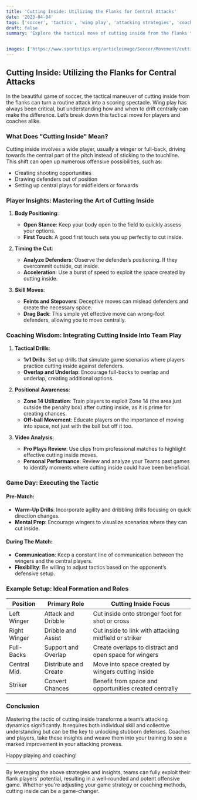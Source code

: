 ```yaml
---
title: 'Cutting Inside: Utilizing the Flanks for Central Attacks'
date: '2023-04-04'
tags: ['soccer', 'tactics', 'wing play', 'attacking strategies', 'coaching tips']
draft: false
summary: 'Explore the tactical move of cutting inside from the flanks to create goal-scoring opportunities in soccer, blending player knowledge and coaching wisdom.'


images: ['https://www.sportstips.org/articleimage/Soccer/Movement/cutting_inside_utilizing_the_flanks_for_central_attacks.webp']
---
```


## Cutting Inside: Utilizing the Flanks for Central Attacks

In the beautiful game of soccer, the tactical maneuver of cutting inside from the flanks can turn a routine attack into a scoring spectacle. Wing play has always been critical, but understanding how and when to drift centrally can make the difference. Let’s break down this tactical move for players and coaches alike.

### What Does "Cutting Inside" Mean?
Cutting inside involves a wide player, usually a winger or full-back, driving towards the central part of the pitch instead of sticking to the touchline. This shift can open up numerous offensive possibilities, such as:

- Creating shooting opportunities
- Drawing defenders out of position
- Setting up central plays for midfielders or forwards

### Player Insights: Mastering the Art of Cutting Inside

1. **Body Positioning**:
   - **Open Stance**: Keep your body open to the field to quickly assess your options.
   - **First Touch**: A good first touch sets you up perfectly to cut inside.

2. **Timing the Cut**:
   - **Analyze Defenders**: Observe the defender’s positioning. If they overcommit outside, cut inside.
   - **Acceleration**: Use a burst of speed to exploit the space created by cutting inside.

3. **Skill Moves**:
   - **Feints and Stepovers**: Deceptive moves can mislead defenders and create the necessary space.
   - **Drag Back**: This simple yet effective move can wrong-foot defenders, allowing you to move centrally.

### Coaching Wisdom: Integrating Cutting Inside Into Team Play

1. **Tactical Drills**:
   - **1v1 Drills**: Set up drills that simulate game scenarios where players practice cutting inside against defenders.
   - **Overlap and Underlap**: Encourage full-backs to overlap and underlap, creating additional options.

2. **Positional Awareness**:
   - **Zone 14 Utilization**: Train players to exploit Zone 14 (the area just outside the penalty box) after cutting inside, as it is prime for creating chances.
   - **Off-ball Movement**: Educate players on the importance of moving into space, not just with the ball but off it too.

3. **Video Analysis**:
   - **Pro Plays Review**: Use clips from professional matches to highlight effective cutting inside moves.
   - **Personal Performance**: Review and analyze your Teams past games to identify moments where cutting inside could have been beneficial.

### Game Day: Executing the Tactic

#### Pre-Match:
- **Warm-Up Drills**: Incorporate agility and dribbling drills focusing on quick direction changes.
- **Mental Prep**: Encourage wingers to visualize scenarios where they can cut inside.

#### During The Match:
- **Communication**: Keep a constant line of communication between the wingers and the central players.
- **Flexibility**: Be willing to adjust tactics based on the opponent’s defensive setup.

### Example Setup: Ideal Formation and Roles

| Position     | Primary Role               | Cutting Inside Focus                                   |
|--------------|----------------------------|--------------------------------------------------------|
| Left Winger  | Attack and Dribble         | Cut inside onto stronger foot for shot or cross        |
| Right Winger | Dribble and Assist         | Cut inside to link with attacking midfield or striker   |
| Full-Backs   | Support and Overlap        | Create overlaps to distract and open space for wingers |
| Central Mid. | Distribute and Create      | Move into space created by wingers cutting inside      |
| Striker      | Convert Chances            | Benefit from space and opportunities created centrally  |

### Conclusion

Mastering the tactic of cutting inside transforms a team’s attacking dynamics significantly. It requires both individual skill and collective understanding but can be the key to unlocking stubborn defenses. Coaches and players, take these insights and weave them into your training to see a marked improvement in your attacking prowess.

Happy playing and coaching!

---

By leveraging the above strategies and insights, teams can fully exploit their flank players' potential, resulting in a well-rounded and potent offensive game. Whether you're adjusting your game strategy or coaching methods, cutting inside can be a game-changer.
